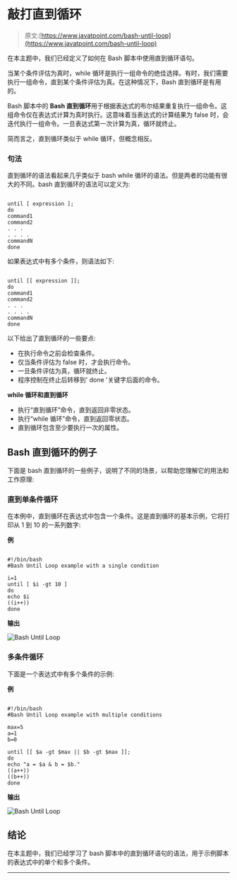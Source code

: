 # 敲打直到循环

> 原文:[https://www.javatpoint.com/bash-until-loop](https://www.javatpoint.com/bash-until-loop)

在本主题中，我们已经定义了如何在 Bash 脚本中使用直到循环语句。

当某个条件评估为真时，while 循环是执行一组命令的绝佳选择。有时，我们需要执行一组命令，直到某个条件评估为真。在这种情况下，Bash 直到循环是有用的。

Bash 脚本中的 **Bash 直到循环**用于根据表达式的布尔结果重复执行一组命令。这组命令仅在表达式计算为真时执行。这意味着当表达式的计算结果为 false 时，会迭代执行一组命令。一旦表达式第一次计算为真，循环就终止。

简而言之，直到循环类似于 while 循环，但概念相反。

### 句法

直到循环的语法看起来几乎类似于 bash while 循环的语法。但是两者的功能有很大的不同。bash 直到循环的语法可以定义为:

```

until [ expression ];
do
command1
command2
. . .
. . . . 
commandN
done

```

如果表达式中有多个条件，则语法如下:

```

until [[ expression ]];
do
command1
command2
. . .
. . . . 
commandN
done

```

以下给出了直到循环的一些要点:

*   在执行命令之前会检查条件。
*   仅当条件评估为 false 时，才会执行命令。
*   一旦条件评估为真，循环就终止。
*   程序控制在终止后转移到' done '关键字后面的命令。

**while 循环和直到循环**

*   执行“直到循环”命令，直到返回非零状态。
*   执行“while 循环”命令，直到返回零状态。
*   直到循环包含至少要执行一次的属性。

## Bash 直到循环的例子

下面是 bash 直到循环的一些例子，说明了不同的场景，以帮助您理解它的用法和工作原理:

### 直到单条件循环

在本例中，直到循环在表达式中包含一个条件。这是直到循环的基本示例，它将打印从 1 到 10 的一系列数字:

**例**

```

#!/bin/bash
#Bash Until Loop example with a single condition

i=1
until [ $i -gt 10 ]
do
echo $i
((i++))
done

```

**输出**

![Bash Until Loop](../Images/26100c0d780c4533720b1917aac96409.png)

### 多条件循环

下面是一个表达式中有多个条件的示例:

**例**

```

#!/bin/bash
#Bash Until Loop example with multiple conditions

max=5
a=1
b=0

until [[ $a -gt $max || $b -gt $max ]];
do
echo "a = $a & b = $b."
((a++))
((b++))
done

```

**输出**

![Bash Until Loop](../Images/2fc6b8d58f28351dd9af8abbb4711f87.png)

## 结论

在本主题中，我们已经学习了 bash 脚本中的直到循环语句的语法，用于示例脚本的表达式中的单个和多个条件。

* * *